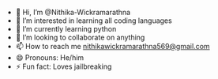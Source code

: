 - 👋 Hi, I’m @Nithika-Wickramarathna
- 👀 I’m interested in learning all coding languages
- 🌱 I’m currently learning python
- 💞️ I’m looking to collaborate on anything
- 📫 How to reach me nithikawickramarathna569@gmail.com
- 😄 Pronouns: He/him
- ⚡ Fun fact: Loves jailbreaking

<!---
Nithika-Wickramarathna/Nithika-Wickramarathna is a ✨ special ✨ repository because its `README.md` (this file) appears on your GitHub profile.
You can click the Preview link to take a look at your changes.
--->
